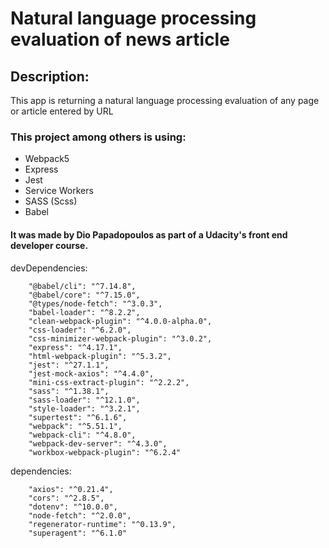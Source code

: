 # Natural language processing evaluation of news article

## Description:

This app is returning a natural language processing evaluation of any page or article entered by URL

### This project among others is using:

- Webpack5
- Express
- Jest
- Service Workers
- SASS (Scss)
- Babel

#### It was made by Dio Papadopoulos as part of a Udacity's front end developer course.


devDependencies: 
```
    "@babel/cli": "^7.14.8",
    "@babel/core": "^7.15.0",
    "@types/node-fetch": "^3.0.3",
    "babel-loader": "^8.2.2",
    "clean-webpack-plugin": "^4.0.0-alpha.0",
    "css-loader": "^6.2.0",
    "css-minimizer-webpack-plugin": "^3.0.2",
    "express": "^4.17.1",
    "html-webpack-plugin": "^5.3.2",
    "jest": "^27.1.1",
    "jest-mock-axios": "^4.4.0",
    "mini-css-extract-plugin": "^2.2.2",
    "sass": "^1.38.1",
    "sass-loader": "^12.1.0",
    "style-loader": "^3.2.1",
    "supertest": "^6.1.6",
    "webpack": "^5.51.1",
    "webpack-cli": "^4.8.0",
    "webpack-dev-server": "^4.3.0",
    "workbox-webpack-plugin": "^6.2.4"
```
  dependencies:
```
    "axios": "^0.21.4",
    "cors": "^2.8.5",
    "dotenv": "^10.0.0",
    "node-fetch": "^2.0.0",
    "regenerator-runtime": "^0.13.9",
    "superagent": "^6.1.0"
```
